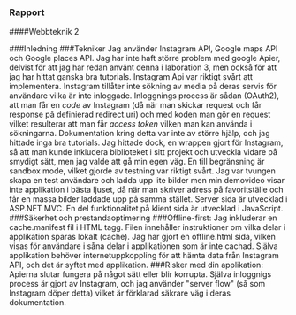 ### Rapport

####Webbteknik 2

###Inledning
###Tekniker
Jag använder Instagram API, Google maps API och Google places API. Jag har inte haft större problem med google Apier, delvist för att jag har redan använt denna i laboration 3, men också för att jag har hittat ganska bra tutorials.
Instagram Api var riktigt svårt att implementera. Instagram tillåter inte sökning av media på deras servis för användare vilka är inte inloggade. Inloggnings process är sådan (OAuth2), att man får en _code_ av Instagram (då när man skickar request och får response på definierad redirect.uri) och med koden man gör en request vilket resulterar att man får _access token_ vilken man kan använda i sökningarna. Dokumentation kring detta var inte av större hjälp, och jag hittade inga bra tutorials. Jag hittade dock, en wrappen gjort för Instagram, så att man kunde inkludera biblioteket i sitt projekt och utveckla vidare på smydigt sätt, men jag valde att gå min egen väg.
En till begränsning är sandbox mode, vilket gjorde av testning var riktigt svårt. Jag var tvungen skapa en test användare och ladda upp lite bilder men min demovideo visar inte applikation i bästa ljuset, då när man skriver adress på favoritställe och får en massa bilder laddade upp på samma stället.
Server sida är utvecklad i ASP.NET MVC.
En del funktionalitet på klient sida är utvecklad i JavaScript.
###Säkerhet och prestandaoptimering
###Offline-first:
Jag inkluderar en cache.manifest fil i HTML tagg. Filen innehåller instruktioner om vilka delar i applikation sparas lokalt (cache).
Jag har gjort en offline.html sida, vilken visas för användare i såna delar i applikationen som är inte cachad.
Själva applikation behöver internetuppkoppling för att hämta data från Instagram API, och det är syftet med applikation.
###Risker med din applikation:
Apierna slutar fungera på något sätt eller blir korrupta. Själva inloggnigs process är gjort av Instagram, och jag använder "server flow" (så som Instagram döper detta) vilket är förklarad säkrare väg i deras dokumentation.
